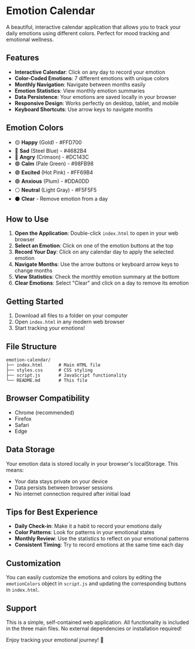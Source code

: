 # Emotion Calendar

A beautiful, interactive calendar application that allows you to track your daily emotions using different colors. Perfect for mood tracking and emotional wellness.

## Features

- **Interactive Calendar**: Click on any day to record your emotion
- **Color-Coded Emotions**: 7 different emotions with unique colors
- **Monthly Navigation**: Navigate between months easily
- **Emotion Statistics**: View monthly emotion summaries
- **Data Persistence**: Your emotions are saved locally in your browser
- **Responsive Design**: Works perfectly on desktop, tablet, and mobile
- **Keyboard Shortcuts**: Use arrow keys to navigate months

## Emotion Colors

- 🟡 **Happy** (Gold) - #FFD700
- 🔵 **Sad** (Steel Blue) - #4682B4
- 🔴 **Angry** (Crimson) - #DC143C
- 🟢 **Calm** (Pale Green) - #98FB98
- 🟣 **Excited** (Hot Pink) - #FF69B4
- 🟣 **Anxious** (Plum) - #DDA0DD
- ⚪ **Neutral** (Light Gray) - #F5F5F5
- ⚫ **Clear** - Remove emotion from a day

## How to Use

1. **Open the Application**: Double-click `index.html` to open in your web browser
2. **Select an Emotion**: Click on one of the emotion buttons at the top
3. **Record Your Day**: Click on any calendar day to apply the selected emotion
4. **Navigate Months**: Use the arrow buttons or keyboard arrow keys to change months
5. **View Statistics**: Check the monthly emotion summary at the bottom
6. **Clear Emotions**: Select "Clear" and click on a day to remove its emotion

## Getting Started

1. Download all files to a folder on your computer
2. Open `index.html` in any modern web browser
3. Start tracking your emotions!

## File Structure

```
emotion-calendar/
├── index.html      # Main HTML file
├── styles.css      # CSS styling
├── script.js       # JavaScript functionality
└── README.md       # This file
```

## Browser Compatibility

- Chrome (recommended)
- Firefox
- Safari
- Edge

## Data Storage

Your emotion data is stored locally in your browser's localStorage. This means:
- Your data stays private on your device
- Data persists between browser sessions
- No internet connection required after initial load

## Tips for Best Experience

- **Daily Check-in**: Make it a habit to record your emotions daily
- **Color Patterns**: Look for patterns in your emotional states
- **Monthly Review**: Use the statistics to reflect on your emotional patterns
- **Consistent Timing**: Try to record emotions at the same time each day

## Customization

You can easily customize the emotions and colors by editing the `emotionColors` object in `script.js` and updating the corresponding buttons in `index.html`.

## Support

This is a simple, self-contained web application. All functionality is included in the three main files. No external dependencies or installation required!

Enjoy tracking your emotional journey! 🌟
